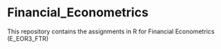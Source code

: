 # Financial_Econometrics
 This repository contains the assignments in R for Financial Econometrics (E_EOR3_FTR)
